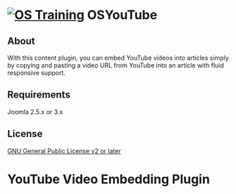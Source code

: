 [![OS Training](http://www.ostraining.com/templates/ostraining/images/logo.png)](http://www.ostraining.com)
OSYouTube
============

## About

With this content plugin, you can embed YouTube videos into articles simply by copying and pasting a video URL from YouTube into an article with fluid responsive support.

## Requirements

Joomla 2.5.x or 3.x

## License

[GNU General Public License v2 or later](http://www.gnu.org/copyleft/gpl.html)

YouTube Video Embedding Plugin
==============================

